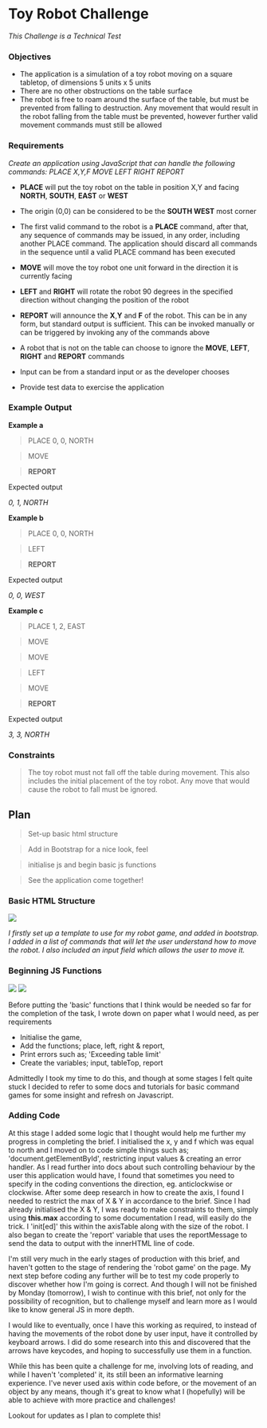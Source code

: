 # __Toy Robot Challenge__
*This Challenge is a Technical Test*

### Objectives
- The application is a simulation of a toy robot moving on a square tabletop, of dimensions 5 units x 5 units
- There are no other obstructions on the table surface
- The robot is free to roam around the surface of the table, but must be prevented from falling to destruction. Any movement that would result in the robot falling from the table must be prevented, however further valid movement commands must still be allowed

### Requirements
*Create an application using JavaScript that can handle the following commands:
PLACE X,Y,F
MOVE
LEFT
RIGHT
REPORT*

-  __PLACE__ will put the toy robot on the table in position X,Y and facing __NORTH__, __SOUTH__, __EAST__ or __WEST__
-  The origin (0,0) can be considered to be the __SOUTH WEST__ most corner
-  The first valid command to the robot is a __PLACE__ command, after that, any sequence of commands may be issued, in any order, including another PLACE command. The application should discard all commands in the sequence until a valid PLACE command has been executed

-  __MOVE__ will move the toy robot one unit forward in the direction it is currently facing
-  __LEFT__ and __RIGHT__ will rotate the robot 90 degrees in the specified direction without changing the position of the robot
-  __REPORT__ will announce the __X__,__Y__ and __F__ of the robot. This can be in any form, but standard output is sufficient. This can be invoked manually or can be triggered by invoking any of the commands above
-  A robot that is not on the table can choose to ignore the __MOVE__, __LEFT__, __RIGHT__ and __REPORT__ commands
-  Input can be from a standard input or as the developer chooses
-  Provide test data to exercise the application

### Example Output
__Example a__

>PLACE 0, 0, NORTH

>MOVE

>__REPORT__

Expected output

*0, 1, NORTH*

__Example b__

>PLACE 0, 0, NORTH

>LEFT

>__REPORT__

Expected output

*0, 0, WEST*

__Example c__

>PLACE 1, 2, EAST

>MOVE

>MOVE

>LEFT

>MOVE

>__REPORT__

Expected output

*3, 3, NORTH*

### Constraints
>The toy robot must not fall off the table during movement. This also includes the initial placement of the toy robot.
Any move that would cause the robot to fall must be ignored.


## Plan
> Set-up basic html structure

> Add in Bootstrap for a nice look, feel

> initialise js and begin basic js functions

> See the application come together!

### Basic HTML Structure

![](images/basic-html.png)

*I firstly set up a template to use for my robot game, and added in bootstrap. I added in a list of commands that will let the user understand how to move the robot. I also included an input field which allows the user to move it.*

### Beginning JS Functions

![](images/functions.png) ![](images/functions2.png)

Before putting the 'basic' functions that I think would be needed so far for the completion of the task, I wrote down on paper what I would need, as per requirements


   - Initialise the game,
   - Add the functions; place, left, right & report,
   - Print errors such as; 'Exceeding table limit'
   - Create the variables; input, tableTop, report


  Admittedly I took my time to do this, and though at some stages I felt quite stuck I decided to refer to some docs and tutorials for basic command games for some insight and refresh on Javascript.

### Adding Code

At this stage I added some logic that I thought would help me further my progress in completing the brief. I initialised the x, y and f which was equal to north and I moved on to code simple things such as; 'document.getElementById', restricting input values & creating an error handler.
As I read further into docs about such controlling behaviour by the user this application would have, I found that sometimes you need to specify in the coding conventions the direction, eg. anticlockwise or clockwise.
After some deep research in how to create the axis, I found I needed to restrict the max of X & Y in accordance to the brief. Since I had already initialised the X & Y, I was ready to make constraints to them, simply using __this.max__ according to some documentation I read, will easily do the trick. I 'init[ed]' this within the axisTable along with the size of the robot.
I also began to create the 'report' variable that uses the reportMessage to send the data to output with the innerHTML line of code.

I'm still very much in the early stages of production with this brief, and haven't gotten to the stage of rendering the 'robot game' on the page. My next step before coding any further will be to test my code properly to discover whether how I'm going is correct. And though I will not be finished by Monday (tomorrow), I wish to continue with this brief, not only for the possibility of recognition, but to challenge myself and learn more as I would like to know general JS in more depth.

I would like to eventually, once I have this working as required, to instead of having the movements of the robot done by user input, have it controlled by keyboard arrows. I did do some research into this and discovered that the arrows have keycodes, and hoping to successfully use them in a function.

While this has been quite a challenge for me, involving lots of reading, and while I haven't 'completed' it, its still been an informative learning experience. I've never used axis within code before, or the movement of an object by any means, though it's great to know what I (hopefully) will be able to achieve with more practice and challenges!

Lookout for updates as I plan to complete this!

